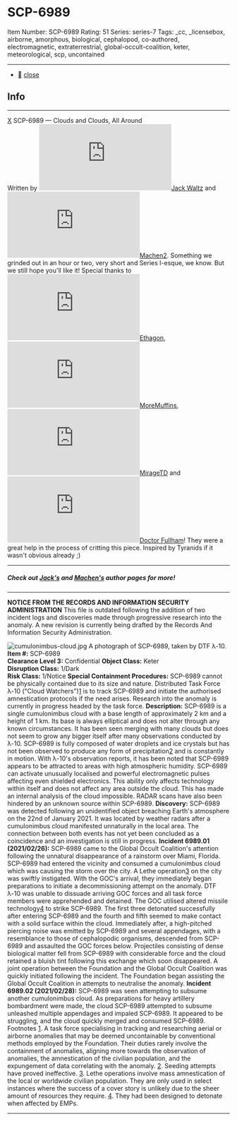 # SCP-6989
Item Number: SCP-6989
Rating: 51
Series: series-7
Tags: _cc, _licensebox, airborne, amorphous, biological, cephalopod, co-authored, electromagnetic, extraterrestrial, global-occult-coalition, keter, meteorological, scp, uncontained

---

  * [](javascript:;)
[close](javascript:;)
## Info
* * *
[X](javascript:;)
SCP-6989 — Clouds and Clouds, All Around  
Written by [![Jack Waltz](https://www.wikidot.com/avatar.php?userid=7989351&amp;size=small&amp;timestamp=1720188597)](http://www.wikidot.com/user:info/jack-waltz)[Jack Waltz](http://www.wikidot.com/user:info/jack-waltz) and [![Machen2](https://www.wikidot.com/avatar.php?userid=7241933&amp;size=small&amp;timestamp=1720188597)](http://www.wikidot.com/user:info/machen2)[Machen2](http://www.wikidot.com/user:info/machen2).
Something we grinded out in an hour or two, very short and Series I-esque, we know. But we still hope you'll like it! Special thanks to [![Ethagon](https://www.wikidot.com/avatar.php?userid=5844683&amp;size=small&amp;timestamp=1720188597)](http://www.wikidot.com/user:info/ethagon)[Ethagon](http://www.wikidot.com/user:info/ethagon), [![MoreMuffins](https://www.wikidot.com/avatar.php?userid=7519066&amp;size=small&amp;timestamp=1720188597)](http://www.wikidot.com/user:info/moremuffins)[MoreMuffins](http://www.wikidot.com/user:info/moremuffins), [![MirageTD](https://www.wikidot.com/avatar.php?userid=3374709&amp;size=small&amp;timestamp=1720188597)](http://www.wikidot.com/user:info/miragetd)[MirageTD](http://www.wikidot.com/user:info/miragetd) and [![Doctor Fullham](https://www.wikidot.com/avatar.php?userid=1989312&amp;size=small&amp;timestamp=1720188597)](http://www.wikidot.com/user:info/doctor-fullham)[Doctor Fullham](http://www.wikidot.com/user:info/doctor-fullham)! They were a great help in the process of critting this piece.
Inspired by Tyranids if it wasn't obvious already ;)
* * *
##### Check out [Jack's](/jack-waltz) and [Machen's](/machen2) author pages for more!
* * *

  
**NOTICE FROM THE RECORDS AND INFORMATION SECURITY ADMINISTRATION**
This file is outdated following the addition of two incident logs and discoveries made through progressive research into the anomaly. A new revision is currently being drafted by the Records And Information Security Administration.  

![cumulonimbus-cloud.jpg](https://scp-wiki.wdfiles.com/local--files/scp-6989/cumulonimbus-cloud.jpg)
A photograph of SCP-6989, taken by DTF λ-10.
**Item #:** SCP-6989  
**Clearance Level 3:** Confidential
**Object Class:** Keter  
**Disruption Class:** 1/Dark  
**Risk Class:** 1/Notice
**Special Containment Procedures:** SCP-6989 cannot be physically contained due to its size and nature.
Distributed Task Force λ-10 ("Cloud Watchers")[1](javascript:;) is to track SCP-6989 and initiate the authorised amnestication protocols if the need arises. Research into the anomaly is currently in progress headed by the task force.
**Description:** SCP-6989 is a single cumulonimbus cloud with a base length of approximately 2 km and a height of 1 km. Its base is always elliptical and does not alter through any known circumstances. It has been seen merging with many clouds but does not seem to grow any bigger itself after many observations conducted by λ-10.
SCP-6989 is fully composed of water droplets and ice crystals but has not been observed to produce any form of precipitation[2](javascript:;) and is constantly in motion. With λ-10's observation reports, it has been noted that SCP-6989 appears to be attracted to areas with high atmospheric humidity.
SCP-6989 can activate unusually localised and powerful electromagnetic pulses affecting even shielded electronics. This ability only affects technology within itself and does not affect any area outside the cloud. This has made an internal analysis of the cloud impossible. RADAR scans have also been hindered by an unknown source within SCP-6989.
**Discovery:** SCP-6989 was detected following an unidentified object breaching Earth's atmosphere on the 22nd of January 2021. It was located by weather radars after a cumulonimbus cloud manifested unnaturally in the local area. The connection between both events has not yet been concluded as a coincidence and an investigation is still in progress.
**Incident 6989.01 (2021/02/26):** SCP-6989 came to the Global Occult Coalition's attention following the unnatural disappearance of a rainstorm over Miami, Florida. SCP-6989 had entered the vicinity and consumed a cumulonimbus cloud which was causing the storm over the city. A Lethe operation[3](javascript:;) on the city was swiftly instigated.
With the GOC's arrival, they immediately began preparations to initiate a decommissioning attempt on the anomaly. DTF λ-10 was unable to dissuade arriving GOC forces and all task force members were apprehended and detained.
The GOC utilised altered missile technology[4](javascript:;) to strike SCP-6989. The first three detonated successfully after entering SCP-6989 and the fourth and fifth seemed to make contact with a solid surface within the cloud. Immediately after, a high-pitched piercing noise was emitted by SCP-6989 and several appendages, with a resemblance to those of cephalopodic organisms, descended from SCP-6989 and assaulted the GOC forces below. Projectiles consisting of dense biological matter fell from SCP-6989 with considerable force and the cloud retained a bluish tint following this exchange which soon disappeared.
A joint operation between the Foundation and the Global Occult Coalition was quickly initiated following the incident. The Foundation began assisting the Global Occult Coalition in attempts to neutralise the anomaly.
**Incident 6989.02 (2021/02/28):** SCP-6989 was seen attempting to subsume another cumulonimbus cloud. As preparations for heavy artillery bombardment were made, the cloud SCP-6989 attempted to subsume unleashed multiple appendages and impaled SCP-6989. It appeared to be struggling, and the cloud quickly merged and consumed SCP-6989.
Footnotes
[1](javascript:;). A task force specialising in tracking and researching aerial or airborne anomalies that may be deemed uncontainable by conventional methods employed by the Foundation. Their duties rarely involve the containment of anomalies, aligning more towards the observation of anomalies, the amnestication of the civilian population, and the expungement of data correlating with the anomaly.
[2](javascript:;). Seeding attempts have proved ineffective.
[3](javascript:;). Lethe operations involve mass amnestication of the local or worldwide civilian population. They are only used in select instances where the success of a cover story is unlikely due to the sheer amount of resources they require.
[4](javascript:;). They had been designed to detonate when affected by EMPs.
* * *